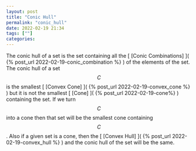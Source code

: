 ```yaml
---
layout: post
title: "Conic Hull"
permalink: "conic_hull"
date: 2022-02-19 21:34
tags: [""]
categories:
---
```


The conic hull of a set is the set containing all the [ [Conic Combinations] ](
{% post_url 2022-02-19-conic_combination %} ) of the elements of the set. The
conic hull of a set $$C$$ is the smallest [ [Convex Cone] ]( {% post_url
2022-02-19-convex_cone %} ) but it is not the smallest [ [Cone] ]( {% post_url
2022-02-19-cone%} ) containing the set. If we turn $$C$$ into a cone then that
set will be the smallest cone containing $$C$$. Also if a given set is a cone,
then the [ [Convex Hull] ]( {% post_url 2022-02-19-convex_hull %} ) and the
conic hull of the set will be the same. 
